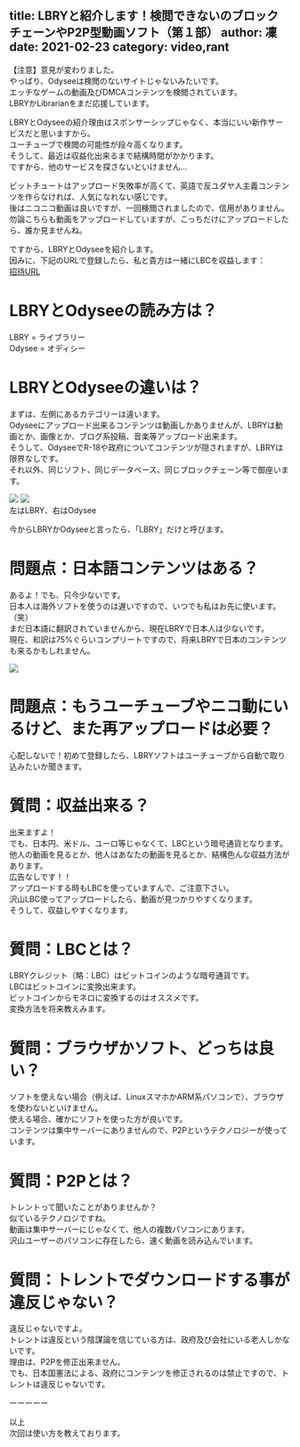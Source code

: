 title: LBRYと紹介します！検閲できないのブロックチェーンやP2P型動画ソフト（第１部）
author: 凜
date: 2021-02-23
category: video,rant
----
<p class="warning">
  【注意】意見が変わりました。<br />
  やっぱり、Odyseeは検閲のないサイトじゃないみたいです。<br />
  エッチなゲームの動画及びDMCAコンテンツを検閲されています。<br />
  LBRYかLibrarianをまだ応援しています。
</p>

LBRYとOdyseeの紹介理由はスポンサーシップじゃなく、本当にいい新作サービスだと思いますから。\
ユーチューブで検閲の可能性が段々高くなります。\
そうして、最近は収益化出来るまで結構時間がかかります。\
ですから、他のサービスを探さないといけません…

ビットチュートはアップロード失敗率が高くて、英語で反ユダヤ人主義コンテンツを作らなければ、人気になれない感じです。\
後はニコニコ動画は良いですが、一回検閲されましたので、信用がありません。\
勿論こちらも動画をアップロードしていますが、こっちだけにアップロードしたら、誰か見ませんね。

ですから、LBRYとOdyseeを紹介します。\
因みに、下記のURLで登録したら、私と貴方は一緒にLBCを収益します：\
[招待URL](https://lbry.tv/$/invite/@TechnicalSuwako:d)

# LBRYとOdyseeの読み方は？

LBRY = ライブラリー\
Odysee = オディシー

# LBRYとOdyseeの違いは？

まずは、左側にあるカテゴリーは違います。\
Odyseeにアップロード出来るコンテンツは動画しかありませんが、LBRYは動画とか、画像とか、ブログ系投稿、音楽等アップロード出来ます。\
そうして、OdyseeでR-18や政府についてコンテンツが隠されますが、LBRYは限界なしです。\
それ以外、同じソフト、同じデータベース、同じブロックチェーン等で御座います。

![](https://ass.technicalsuwako.moe/Screenshot_20210220_192948.png) ![](https://ass.technicalsuwako.moe/Screenshot_20210220_192916.png)\
左はLBRY、右はOdysee

今からLBRYかOdyseeと言ったら、「LBRY」だけと呼びます。

# 問題点：日本語コンテンツはある？

あるよ！でも、只今少ないです。\
日本人は海外ソフトを使うのは遅いですので、いつでも私はお先に使います。（笑）\
まだ日本語に翻訳されていませんから、現在LBRYで日本人は少ないです。\
現在、和訳は75%ぐらいコンプリートですので、将来LBRYで日本のコンテンツも来るかもしれません。

![](https://ass.technicalsuwako.moe/Screenshot_20210220_192743.png)

# 問題点：もうユーチューブやニコ動にいるけど、また再アップロードは必要？

心配しないで！初めて登録したら、LBRYソフトはユーチューブから自動で取り込みたいか聞きます。

# 質問：収益出来る？

出来ますよ！\
でも、日本円、米ドル、ユーロ等じゃなくて、LBCという暗号通貨となります。\
他人の動画を見るとか、他人はあなたの動画を見るとか、結構色んな収益方法があります。\
広告なしです！！\
アップロードする時もLBCを使っていますんで、ご注意下さい。\
沢山LBC使ってアップロードしたら、動画が見つかりやすくなります。\
そうして、収益しやすくなります。

# 質問：LBCとは？

LBRYクレジット（略：LBC）はビットコインのような暗号通貨です。\
LBCはビットコインに変換出来ます。\
ビットコインからモネロに変換するのはオススメです。\
変換方法を将来教えみます。

# 質問：ブラウザかソフト、どっちは良い？

ソフトを使えない場合（例えば、LinuxスマホかARM系パソコンで）、ブラウザを使わないといけません。\
使える場合、確かにソフトを使った方が良いです。\
コンテンツは集中サーバーにありませんので、P2Pというテクノロジーが使っています。

# 質問：P2Pとは？

トレントって聞いたことがありませんか？\
似ているテクノロジですね。\
動画は集中サーバーにじゃなくて、他人の複数パソコンにあります。\
沢山ユーザーのパソコンに存在したら、速く動画を読み込んでいます。

# 質問：トレントでダウンロードする事が違反じゃない？

違反じゃないですよ。\
トレントは違反という陰謀論を信じている方は、政府及び会社にいる老人しかないです。\
理由は、P2Pを修正出来ません。\
でも、日本国憲法による、政府にコンテンツを修正されるのは禁止ですので、トレントは違反じゃないです。

ーーーーー

以上\
次回は使い方を教えております。
